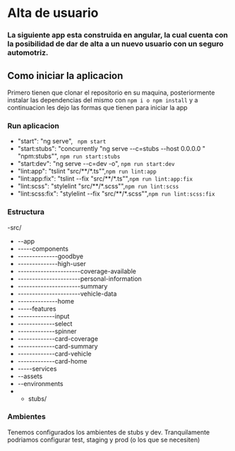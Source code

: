 # Alta de usuario
### La siguiente app esta construida en angular, la cual cuenta con la posibilidad de dar de alta a un nuevo usuario con un seguro automotriz.

## Como iniciar la aplicacion
Primero tienen que clonar el repositorio en su maquina, posteriormente instalar las dependencias del mismo con `npm i o npm install` y a continuacion les dejo
las formas que tienen para iniciar la app

### Run aplicacion
- "start": "ng serve",      ` npm start`
- "start:stubs": "concurrently \"ng serve --c=stubs --host 0.0.0.0 \" \"npm:stubs\"",    `npm run start:stubs`
- "start:dev": "ng serve --c=dev -o",     `npm run start:dev`
- "lint:app": "tslint \"src/**/*.ts\"",`npm run lint:app`
- "lint:app:fix": "tslint --fix \"src/**/*.ts\"",`npm run lint:app:fix`
- "lint:scss": "stylelint \"src/**/*.scss\"",`npm run lint:scss`
- "lint:scss:fix": "stylelint --fix \"src/**/*.scss\"",`npm run lint:scss:fix`

### Estructura
-src/
- --app
- -----components
- --------------goodbye
- --------------high-user
- ----------------------coverage-available
- ----------------------personal-information
- ----------------------summary
- ----------------------vehicle-data
- --------------home
- -----features
- -------------input
- -------------select
- -------------spinner
- -------------card-coverage
- -------------card-summary
- -------------card-vehicle
- -------------card-home
- -----services
- --assets
- --environments
- - stubs/

### Ambientes
Tenemos configurados los ambientes de stubs y dev. Tranquilamente podriamos configurar test, staging y prod (o los que se necesiten)
